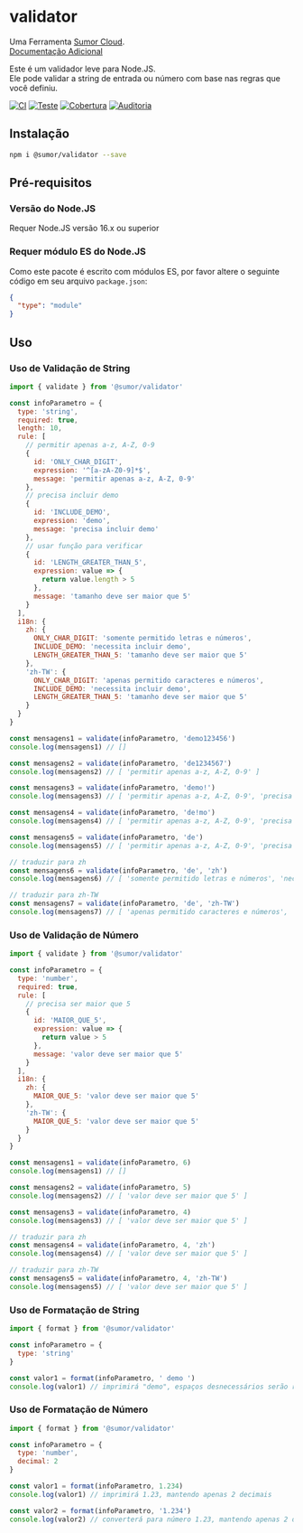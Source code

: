 # validator

Uma Ferramenta [Sumor Cloud](https://sumor.cloud).  
[Documentação Adicional](https://sumor.cloud)

Este é um validador leve para Node.JS.  
Ele pode validar a string de entrada ou número com base nas regras que você definiu.

[![CI](https://github.com/sumor-cloud/validator/actions/workflows/ci.yml/badge.svg)](https://github.com/sumor-cloud/validator/actions/workflows/ci.yml)
[![Teste](https://github.com/sumor-cloud/validator/actions/workflows/ut.yml/badge.svg)](https://github.com/sumor-cloud/validator/actions/workflows/ut.yml)
[![Cobertura](https://github.com/sumor-cloud/validator/actions/workflows/coverage.yml/badge.svg)](https://github.com/sumor-cloud/validator/actions/workflows/coverage.yml)
[![Auditoria](https://github.com/sumor-cloud/validator/actions/workflows/audit.yml/badge.svg)](https://github.com/sumor-cloud/validator/actions/workflows/audit.yml)

## Instalação

```bash
npm i @sumor/validator --save
```

## Pré-requisitos

### Versão do Node.JS

Requer Node.JS versão 16.x ou superior

### Requer módulo ES do Node.JS

Como este pacote é escrito com módulos ES, por favor altere o seguinte código em seu arquivo `package.json`:

```json
{
  "type": "module"
}
```

## Uso

### Uso de Validação de String

```js
import { validate } from '@sumor/validator'

const infoParametro = {
  type: 'string',
  required: true,
  length: 10,
  rule: [
    // permitir apenas a-z, A-Z, 0-9
    {
      id: 'ONLY_CHAR_DIGIT',
      expression: '^[a-zA-Z0-9]*$',
      message: 'permitir apenas a-z, A-Z, 0-9'
    },
    // precisa incluir demo
    {
      id: 'INCLUDE_DEMO',
      expression: 'demo',
      message: 'precisa incluir demo'
    },
    // usar função para verificar
    {
      id: 'LENGTH_GREATER_THAN_5',
      expression: value => {
        return value.length > 5
      },
      message: 'tamanho deve ser maior que 5'
    }
  ],
  i18n: {
    zh: {
      ONLY_CHAR_DIGIT: 'somente permitido letras e números',
      INCLUDE_DEMO: 'necessita incluir demo',
      LENGTH_GREATER_THAN_5: 'tamanho deve ser maior que 5'
    },
    'zh-TW': {
      ONLY_CHAR_DIGIT: 'apenas permitido caracteres e números',
      INCLUDE_DEMO: 'necessita incluir demo',
      LENGTH_GREATER_THAN_5: 'tamanho deve ser maior que 5'
    }
  }
}

const mensagens1 = validate(infoParametro, 'demo123456')
console.log(mensagens1) // []

const mensagens2 = validate(infoParametro, 'de1234567')
console.log(mensagens2) // [ 'permitir apenas a-z, A-Z, 0-9' ]

const mensagens3 = validate(infoParametro, 'demo!')
console.log(mensagens3) // [ 'permitir apenas a-z, A-Z, 0-9', 'precisa incluir demo' ]

const mensagens4 = validate(infoParametro, 'de!mo')
console.log(mensagens4) // [ 'permitir apenas a-z, A-Z, 0-9', 'precisa incluir demo' ]

const mensagens5 = validate(infoParametro, 'de')
console.log(mensagens5) // [ 'permitir apenas a-z, A-Z, 0-9', 'precisa incluir demo', 'tamanho deve ser maior que 5' ]

// traduzir para zh
const mensagens6 = validate(infoParametro, 'de', 'zh')
console.log(mensagens6) // [ 'somente permitido letras e números', 'necessita incluir demo', 'tamanho deve ser maior que 5' ]

// traduzir para zh-TW
const mensagens7 = validate(infoParametro, 'de', 'zh-TW')
console.log(mensagens7) // [ 'apenas permitido caracteres e números', 'necessita incluir demo', 'tamanho deve ser maior que 5' ]
```

### Uso de Validação de Número

```js
import { validate } from '@sumor/validator'

const infoParametro = {
  type: 'number',
  required: true,
  rule: [
    // precisa ser maior que 5
    {
      id: 'MAIOR_QUE_5',
      expression: value => {
        return value > 5
      },
      message: 'valor deve ser maior que 5'
    }
  ],
  i18n: {
    zh: {
      MAIOR_QUE_5: 'valor deve ser maior que 5'
    },
    'zh-TW': {
      MAIOR_QUE_5: 'valor deve ser maior que 5'
    }
  }
}

const mensagens1 = validate(infoParametro, 6)
console.log(mensagens1) // []

const mensagens2 = validate(infoParametro, 5)
console.log(mensagens2) // [ 'valor deve ser maior que 5' ]

const mensagens3 = validate(infoParametro, 4)
console.log(mensagens3) // [ 'valor deve ser maior que 5' ]

// traduzir para zh
const mensagens4 = validate(infoParametro, 4, 'zh')
console.log(mensagens4) // [ 'valor deve ser maior que 5' ]

// traduzir para zh-TW
const mensagens5 = validate(infoParametro, 4, 'zh-TW')
console.log(mensagens5) // [ 'valor deve ser maior que 5' ]
```

### Uso de Formatação de String

```js
import { format } from '@sumor/validator'

const infoParametro = {
  type: 'string'
}

const valor1 = format(infoParametro, ' demo ')
console.log(valor1) // imprimirá "demo", espaços desnecessários serão removidos
```

### Uso de Formatação de Número

```js
import { format } from '@sumor/validator'

const infoParametro = {
  type: 'number',
  decimal: 2
}

const valor1 = format(infoParametro, 1.234)
console.log(valor1) // imprimirá 1.23, mantendo apenas 2 decimais

const valor2 = format(infoParametro, '1.234')
console.log(valor2) // converterá para número 1.23, mantendo apenas 2 decimais
```
